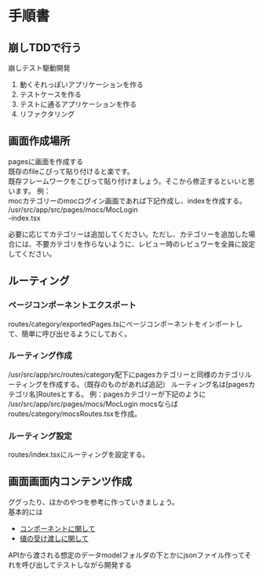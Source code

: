 # 手順書

## 崩しTDDで行う
崩しテスト駆動開発  
1. 動くそれっぽいアプリケーションを作る
2. テストケースを作る
3. テストに通るアプリケーションを作る
4. リファクタリング

## 画面作成場所
pagesに画面を作成する  
既存のfileこぴって貼り付けると楽です。  
既存フレームワークをこぴって貼り付けましょう。そこから修正するといいと思います。
例：  
mocカテゴリーのmocログイン画面であれば下記作成し、indexを作成する。  
/usr/src/app/src/pages/mocs/MocLogin  
-index.tsx  

必要に応じてカテゴリーは追加してください。ただし、カテゴリーを追加した場合には、不要カテゴリを作らないように、レビュー時のレビュワーを全員に設定してください。  

## ルーティング
### ページコンポーネントエクスポート
routes/category/exportedPages.tsにページコンポーネントをインポートして、簡単に呼び出せるようにしておく。  

### ルーティング作成
/usr/src/app/src/routes/category配下にpagesカテゴリーと同様のカテゴリルーティングを作成する。（既存のものがあれば追記）
ルーティング名は[pagesカテゴリ名]Routesとする。
例：pagesカテゴリーが下記のように
/usr/src/app/src/pages/mocs/MocLogin
mocsならば
routes/category/mocsRoutes.tsxを作成。

### ルーティング設定
routes/index.tsxにルーティングを設定する。

## 画面画面内コンテンツ作成
ググったり、ほかのやつを参考に作っていきましょう。  
基本的には  
- [コンポーネントに関して](https://qiita.com/Hashimoto-Noriaki/items/95d9fe027d169ce74218)
- [値の受け渡しに関して](https://qiita.com/daishiman/items/0f0592dc60cc844bf99b)



APIから渡される想定のデータmodelフォルダの下とかにjsonファイル作ってそれを呼び出してテストしながら開発する